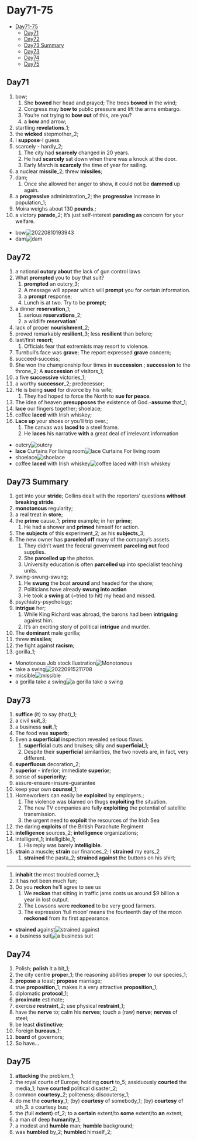 # Day71-75

- [Day71-75](#day71-75)
  - [Day71](#day71)
  - [Day72](#day72)
  - [Day73 Summary](#day73-summary)
  - [Day73](#day73)
  - [Day74](#day74)
  - [Day75](#day75)

## Day71

1. bow;
   1. She **bowed** her head and prayed; The trees **bowed** in the wind;
   2. Congress may **bow to** public pressure and lift the arms embargo.
   3. You’re not trying to **bow out** of this, are you?
   4. a **bow** and arrow;
2. startling **revelations**_1;
3. the **wicked** stepmother_2;
4. I **suppose**-I guess
5. scarcely - hardly_2;
   1. The city had **scarcely** changed in 20 years.
   2. He had **scarcely** sat down when there was a knock at the door.
   3. Early March is **scarcely** the time of year for sailing.
6. a nuclear **missile**_2; threw **missiles**;
7. dam;
   1. Once she allowed her anger to show, it could not be **dammed** up again.
8. a **progressive** administration_2; the **progressive** increase in population_1;
9. Moira weighs about 130 **pounds**.;
10. a victory **parade**_2; It’s just self-interest **parading as** concern for your welfare.

- bow![20220810193943](https://raw.githubusercontent.com/Logible/Image/main/note_image/20220810193943.png)
- dam![dam](https://www.water-technology.net/wp-content/uploads/sites/28/2017/12/3l-Akosombo.jpg)

## Day72

1. a national **outcry about** the lack of gun control laws
2. What **prompted** you to buy that suit?
    1. **prompted** an outcry_3;
    2. A message will appear which will **prompt** you for certain information.
    3. a **prompt** response;
    4. Lunch is at two. Try to be **prompt**;
3. a dinner **reservation**_1;
   1. serious **reservations**_2;
   2. a wildlife **reservation**'
4. lack of proper **nourishment**_2;
5. proved remarkably **resilient**_3; less **resilient** than before;
6. last/first **resort**;
   1. Officials fear that extremists may resort to violence.
7. Turnbull’s face was **grave**; The report expressed **grave** concern;
8. succeed-success;
9. She won the championship four times in **succession**.; **succession** to the throne_2; A **succession** of visitors_1;
10. a five **successive** victories_1;
11. a worthy **successor**_2; predecessor;
12. He is being **sued** for divorce by his wife;
    1. They had hoped to force the North to **sue for peace**.
13. The idea of heaven **presupposes** the existence of God.-**assume** that_1;
14. **lace** our fingers together; shoelace;
15. coffee **laced** with Irish whiskey;
16. **Lace up** your shoes or you’ll trip over.;
    1. The canvas was **laced to** a steel frame.
    2. He **laces** his narrative **with** a great deal of irrelevant information

- outcry![outcry](https://i.ytimg.com/vi/yLPmB1BFF3k/maxresdefault.jpg)
- **lace** Curtains For living room![lace Curtains For living room](https://i.pinimg.com/originals/38/f3/07/38f30718b1c13387698e5f6ee9cc4c3e.jpg)
- shoelace![shoelace](https://www.bubhub.com.au/wp-content/uploads/teach-child-tie-shoelace.jpg)
- coffee **laced** with Irish whiskey![coffee **laced** with Irish whiskey](https://raw.githubusercontent.com/Logible/Image/main/note_image/20220913204454.png)

## Day73 Summary

1. get into your **stride**;  Collins dealt with the reporters’ questions **without breaking stride**.
2. **monotonous** regularity;
3. a real treat in **store**;
4. the **prime** cause_1; **prime** example; in her **prime**;
   1. He had a shower and **primed** himself for action.
5. The **subjects** of this experiment_2; as his **subjects**_3;
6. The new owner has **parceled off** many of the company’s assets.
   1. They didn’t want the federal government **parceling out** food supplies.
   2. She **parcelled up** the photos.
   3. University education is often **parcelled up** into specialist teaching units.
7. swing-swung-swung;
   1. He **swung** the boat **around** and headed for the shore;
   2. Politicians have already **swung into action**
   3. He took a **swing** at (=tried to hit) my head and missed.
8. psychiatry-psychology;
9. **intrigue** her;
   1. While King Richard was abroad, the barons had been **intriguing** against him.
   2. It’s an exciting story of political **intrigue** and murder.
10. The **dominant** male gorilla;
11. threw **missiles**;
12. the fight against **racism**;
13. gorilla_1;

- Monotonous Job stock llustration![Monotonous](https://thumbs.dreamstime.com/b/vicious-circle-routine-concept-sketch-hand-drawn-isolated-vector-vicious-circle-routine-concept-sketch-inefficient-problem-158643425.jpg)
- take a swing![20220915211708](https://raw.githubusercontent.com/Logible/Image/main/note_image/20220915211708.png)
- missible![missible](https://cdn.i-scmp.com/sites/default/files/styles/1200x800/public/d8/images/canvas/2022/07/24/b9dd8290-3b19-4520-9eaf-f04cf13986a3_f3d25f73.jpg?itok=ieYpyYVp&v=1658655110)
- a gorilla take a swing![a gorilla take a swing](https://th-thumbnailer.cdn-si-edu.com/78AT31BxhHeBaCB2ubP846HK3Nc=/1000x750/filters:no_upscale()/https://tf-cmsv2-smithsonianmag-media.s3.amazonaws.com/filer/45/e8/45e81e74-8044-4a89-a679-6d0eaa70d6fc/caters_gorilla_punch_03.jpg)

## Day73

1. **suffice** (it) to say (that)_1;
2. a civil **suit**_3;
3. a business **suit**_1;
4. The food was **superb**;
5. Even a **superficial** inspection revealed serious flaws.
   1. **superficial** cuts and bruises; silly and **superficial**_1;
   2. Despite their **superficial** similarities, the two novels are, in fact, very different.
6. **superfluous** decoration_2;
7. **superior** - inferior;  immediate **superior**;
8. sense of **superiority**;
9. assure-ensure=insure-guarantee
10. keep your own **counsel**_1;
11. Homeworkers can easily be **exploited** by employers.;
    1. The violence was blamed on thugs **exploiting** the situation.
    2. The new TV companies are fully **exploiting** the potential of satellite transmission.
    3. the urgent need to **exploit** the resources of the Irish Sea
12. the daring **exploits** of the British Parachute Regiment
13. **intelligence** sources_2; **intelligence** organizations;
14. intelligent_1; intelligible_1;
    1. His reply was barely **intelligible**.
15. **strain** a muscle; **strain** our finances_2; I **strained** my ears_2
    1. **strained** the pasta_2; **strained against** the buttons on his shirt;

---

1. **inhabit** the most troubled corner_1;
2. It has not been much fun;
3. Do you **reckon** he’ll agree to see us
   1. We **reckon** that sitting in traffic jams costs us around $9 billion a year in lost output.
   2. The Lowsons were **reckoned** to be very good farmers.
   3. The expression ‘full moon’ means the fourteenth day of the moon **reckoned** from its first appearance.

- **strained** against![**strained** against](https://media.gettyimages.com/photos/man-wearing-shirt-straining-against-pot-belly-mid-section-picture-id200128381-001)
- a business suit![a business suit](https://cf.ltkcdn.net/fashion-history/images/orig/207730-1600x1067-Young-man-in-business-suit.jpg)

## Day74

1. Polish; **polish** it a bit_1;
2. the city centre **proper**_1;  the reasoning abilities **proper** to our species_1;
3. **propose** a toast; **propose** marriage;
4. true **proposition**_1; makes it a very attractive **proposition**_1;
5. diplomatic **protocol**_1;
6. **proximate** estimate;
7. exercise **restraint**_2; use physical **restraint**_1;
8. have the **nerve** to; calm his **nerves**; touch a (raw) **nerve**; **nerves** of steel;
9. be least **distinctive**;
10. Foreign **bureaus**_1;
11. **board** of governors;
12. So have...

## Day75

1. **attacking** the problem_1;
2. the royal courts of Europe; holding **court** to_5; assiduously **courted** the media_1; have **courted** political disaster_2;
3. common **courtesy**_2; politeness; discoutersy_1;
4. do me the **courtesy**_1;  (by) **courtesy** of somebody_1; (by) **courtesy** of sth_3. a courtesy bus;
5. the (full **extent**) of_2; to a **certain** extent/to **some** extent/to **an** extent;
6. a man of deep **humanity**_1;
7. a modest and **humble** man; **humble** background;
8. was **humbled** by_2; **humbled** himself_2;
